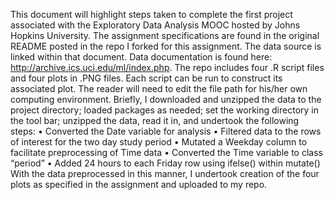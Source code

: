 This document will highlight steps taken to complete the first project associated with the Exploratory Data Analysis MOOC hosted by Johns Hopkins University. The assignment specifications are found in the original README posted in the repo I forked for this assignment. The data source is linked within that document. Data documentation is found here: http://archive.ics.uci.edu/ml/index.php.
The repo includes four .R script files and four plots in .PNG files. Each script can be run to construct its associated plot. The reader will need to edit the file path for his/her own computing environment.
Briefly, I downloaded and unzipped the data to the project directory;  loaded packages as needed; set the working directory in the tool bar; unzipped the data, read it in, and undertook the following steps:
•	Converted the Date variable for analysis 
•	Filtered data to the rows of interest for the two day study period
•	Mutated a Weekday column to facilitate preprocessing of Time data
•	Converted the Time variable to class “period”
•	Added 24 hours to each Friday row using ifelse() within mutate()
With the data preprocessed in this manner, I undertook creation of the four plots as specified in the assignment and uploaded to my repo.




